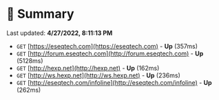 # 📖 Summary
Last updated: **4/27/2022, 8:11:13 PM**

- `GET` [https://eseqtech.com](https://eseqtech.com) - **Up** (357ms)
- `GET` [http://forum.eseqtech.com](http://forum.eseqtech.com) - **Up** (5128ms)
- `GET` [http://hexp.net](http://hexp.net) - **Up** (162ms)
- `GET` [http://ws.hexp.net](http://ws.hexp.net) - **Up** (236ms)
- `GET` [http://eseqtech.com/infoline](http://eseqtech.com/infoline) - **Up** (262ms)
